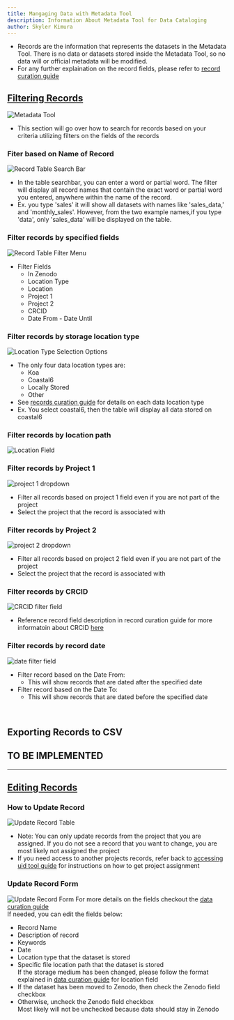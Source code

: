 ```yaml
---
title: Mangaging Data with Metadata Tool
description: Information About Metadata Tool for Data Cataloging
author: Skyler Kimura
---
```


- Records are the information that represents the datasets in the Metadata Tool. There is no data or datasets stored inside the Metadata Tool, so no data will or official metadata will be modified. 
- For any further explaination on the record fields, please refer to [record curation guide](/crc-documentation/data-management/metadata-tool/guides/record-curation)

## <a href="https://https://crc-metadata-tool.fly.dev/records" target="_blank">Filtering Records</a>

![Metadata Tool](../../../../../assets/metadata-tool/metadata-tool-08.png)

- This section will go over how to search for records based on your criteria utilizing filters on the fields of the records

### Fiter based on Name of Record
![Record Table Search Bar](../../../../../assets/metadata-tool/metadata-tool-09.png)

- In the table searchbar, you can enter a word or partial word. The filter will display all record names that contain the exact word or partial word you entered, anywhere within the name of the record. 
- Ex. you type 'sales' it will show all datasets with names like 'sales_data,' and 'monthly_sales'. However, from the two example names,if you type 'data', only 'sales_data' will be displayed on the table.

### Filter records by specified fields
![Record Table Filter Menu](../../../../../assets/metadata-tool/metadata-tool-10.png)

- Filter Fields
    - In Zenodo
    - Location Type
    - Location
    - Project 1
    - Project 2
    - CRCID
    - Date From - Date Until


### Filter records by storage location type
![Location Type Selection Options](../../../../../assets/metadata-tool/metadata-tool-11.png)

- The only four data location types are:
    - Koa
    - Coastal6
    - Locally Stored
    - Other
- See [records curation guide](/crc-documentation/data-management/metadata-tool/guides/record-curation/) for details on each data location type
- Ex. You select coastal6, then the table will display all data stored on coastal6

### Filter records by location path
![Location Field](../../../../../assets/metadata-tool/metadata-tool-12.png)


### Filter records by Project 1
![project 1 dropdown](../../../../../assets/metadata-tool/metadata-tool-13.png)

- Filter all records based on project 1 field even if you are not part of the project
- Select the project that the record is associated with

### Filter records by Project 2
![project 2 dropdown](../../../../../assets/metadata-tool/metadata-tool-14.png)

- Filter all records based on project 2 field even if you are not part of the project
- Select the project that the record is associated with

### Filter records by CRCID 
![CRCID filter field](../../../../../assets/metadata-tool/metadata-tool-15.png)
- Reference record field description in record curation guide for more informatoin about CRCID [here](/crc-documentation/data-management/metadata-tool/guides/record-curation/)


### Filter records by record date
![date filter field](../../../../../assets/metadata-tool/metadata-tool-16.png)

- Filter record based on the Date From:
    - This will show records that are dated after the specified date
- Filter record based on the Date To:
    - This will show records that are dated before the specified date

<br/>

## Exporting Records to CSV
## TO BE IMPLEMENTED

---

## <a href="https://crc-metadata-tool.fly.dev/records/edit" target="_blank">Editing Records</a>


### How to Update Record
![Update Record Table](../../../../../assets/metadata-tool/metadata-tool-17.png)
- Note: You can only update records from the project that you are assigned. If you do not see a record that you want to change, you are most likely not assigned the project
- If you need access to another projects records, refer back to [accessing uid tool guide](/crc-documentation/data-management/metadata-tool/guides/accessing) for instructions on how to get project assignment

### Update Record Form
![Update Record Form](../../../../../assets/metadata-tool/metadata-tool-18.png)
For more details on the fields checkout the [data curation guide](/crc-documentation/data-management/metadata-tool/guides/record-curation)<br>
If needed, you can edit the fields below:
- Record Name
- Description of record
- Keywords
- Date
- Location type that the dataset is stored
- Specific file location path that the dataset is stored<br>If the storage medium has been changed, please follow the format explained in [data curation guide](/crc-documentation/data-management/metadata-tool/guides/record-curation) for location field
- If the dataset has been moved to Zenodo, then check the Zenodo field checkbox
- Otherwise, uncheck the Zenodo field checkbox
<br>Most likely will not be unchecked because data should stay in Zenodo
